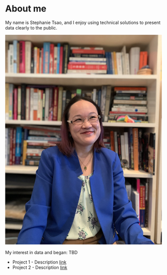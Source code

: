 # About me
My name is Stephanie Tsao, and I enjoy using technical solutions to present data clearly to the public.

![image](https://github.com/stephtsa/stephtsao.github.io/blob/main/assets/File_000.png)

My interest in data and began: TBD
* Project 1 - Description [link](https://github.com/stephtsa/stephtsao.github.io/blob/main/assets/KY-solar.pdf)
* Project 2 - Description [link](https://github.com/stephtsa/stephtsao.github.io/blob/main/assets/2010-nrg-sustainability-report.pdf)
